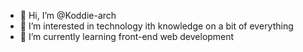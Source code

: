 - 👋 Hi, I’m @Koddie-arch
- 👀 I’m interested in technology ith knowledge on a bit of everything
- 🌱 I’m currently learning front-end web development

<!---
Koddie-arch/Koddie-arch is a ✨ special ✨ repository because its `README.md` (this file) appears on your GitHub profile.
You can click the Preview link to take a look at your changes.
--->
